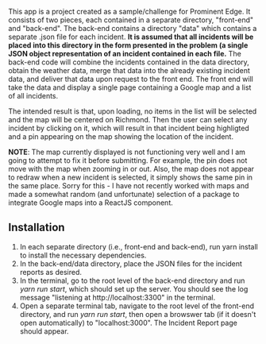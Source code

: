This app is a project created as a sample/challenge for Prominent Edge. It consists of two pieces, each contained in a separate directory, "front-end" and "back-end". The back-end contains a directory "data" which contains a separate .json file for each incident. **It is assumed that all incidents will be placed into this directory in the form presented in the problem (a single JSON object representation of an incident contained in each file.** The back-end code will combine the incidents contained in the data directory, obtain the weather data, merge that data into the already existing incident data, and deliver that data upon request to the front end.  The front end will take the data and display a single page containing a Google map and a list of all incidents.

The intended result is that, upon loading, no items in the list will be selected and the map will be centered on Richmond. Then the user can select any incident by clicking on it, which will result in that incident being highligted and a pin appearing on the map showing the location of the incident.

**NOTE**: The map currently displayed is not functioning very well and I am going to attempt to fix it before submitting. For example, the pin does not move with the map when zooming in or out.  Also, the map does not appear to redraw when a new incident is selected, it simply shows the same pin in the same place. Sorry for this - I have not recently worked with maps and made a somewhat random (and unfortunate) selection of a package to integrate Google maps into a ReactJS component.

## Installation
1. In each separate directory (i.e., front-end and back-end), run yarn install to install the necessary dependencies.
2. In the back-end/data directory, place the JSON files for the incident reports as desired.
3. In the terminal, go to the root level of the back-end directory and run *yarn run start*, which should set up the server. You should see the log message "listening at http://localhost:3300" in the terminal.
4. Open a separate terminal tab, navigate to the root level of the front-end directory, and run *yarn run start*, then open a browswer tab (if it doesn't open automatically) to "localhost:3000". The Incident Report page should appear. 

